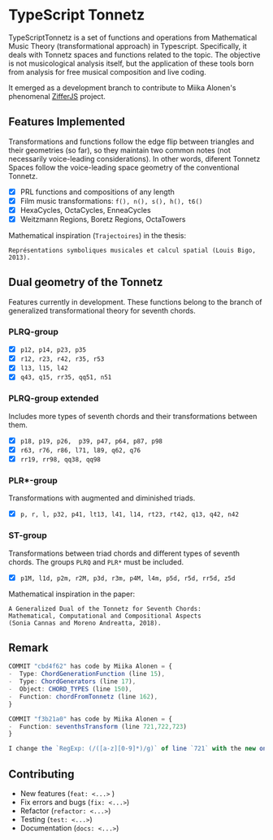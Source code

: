 # TypeScript Tonnetz

TypeScriptTonnetz is a set of functions and operations from Mathematical Music Theory (transformational approach) in Typescript. Specifically, it deals with Tonnetz spaces and functions related to the topic.
The objective is not musicological analysis itself, but the application of these tools born from analysis for free musical composition and live coding.

It emerged as a development branch to contribute to Miika Alonen's phenomenal [ZifferJS](https://github.com/amiika/zifferjs) project.

## Features Implemented

Transformations and functions follow the edge flip between triangles and their geometries (so far), so they maintain two common notes (not necessarily voice-leading considerations). In other words, diferent Tonnetz Spaces follow the voice-leading space geometry of the conventional Tonnetz.

-   [x] PRL functions and compositions of any length
-   [x] Film music transformations: `f(), n(), s(), h(), t6()`
-   [x] HexaCycles, OctaCycles, EnneaCycles
-   [x] Weitzmann Regions, Boretz Regions, OctaTowers

Mathematical inspiration (`Trajectoires`) in the thesis:
```
Représentations symboliques musicales et calcul spatial (Louis Bigo, 2013).
```

## Dual geometry of the Tonnetz

Features currently in development. These functions belong to the branch of generalized transformational theory for seventh chords.

### PLRQ-group

-   [x] `p12, p14, p23, p35`
-   [x] `r12, r23, r42, r35, r53`
-   [x] `l13, l15, l42`
-   [x] `q43, q15, rr35, qq51, n51`

### PLRQ-group extended

Includes more types of seventh chords and their transformations between them.

-   [x] `p18, p19, p26,  p39, p47, p64, p87, p98`
-   [x] `r63, r76, r86, l71, l89, q62, q76`
-   [x] `rr19, rr98, qq38, qq98`

### PLR*-group

Transformations with augmented and diminished triads.

- [x] `p, r, l, p32, p41, lt13, l41, l14, rt23, rt42, q13, q42, n42`

### ST-group

Transformations between triad chords and different types of seventh chords. The groups `PLRQ` and `PLR*` must be included.

- [x]  `p1M, l1d, p2m, r2M, p3d, r3m, p4M, l4m, p5d, r5d, rr5d, z5d`

Mathematical inspiration in the paper:

```
A Generalized Dual of the Tonnetz for Seventh Chords:
Mathematical, Computational and Compositional Aspects
(Sonia Cannas and Moreno Andreatta, 2018).
```

## Remark

```ts
COMMIT "cbd4f62" has code by Miika Alonen = {
-  Type: ChordGenerationFunction (line 15),
-  Type: ChordGenerators (line 17),
-  Object: CHORD_TYPES (line 150),
-  Function: chordFromTonnetz (line 162),
}

COMMIT "f3b21a0" has code by Miika Alonen = {
-  Function: seventhsTransform (line 721,722,723)
}

I change the `RegExp: (/([a-z][0-9]*)/g)` of line `721` with the new one `(/([a-z]{1,2}[0-9]*)/g)`
```

## Contributing

-  New features (`feat: <...>` )
-  Fix errors and bugs (`fix: <...>`)
-  Refactor (`refactor: <...>`)
-  Testing (`test: <...>`)
-  Documentation (`docs: <...>`)
